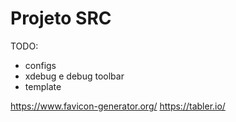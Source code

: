 # Projeto SRC

TODO: 

- configs
- xdebug e debug toolbar
- template

https://www.favicon-generator.org/
https://tabler.io/